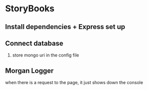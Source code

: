 # StoryBooks

## Install dependencies + Express set up

## Connect database

1. store mongo uri in the config file

## Morgan Logger

when there is a request to the page, it just shows down the console
